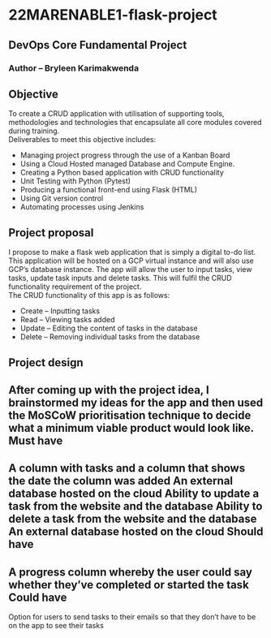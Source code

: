 # 22MARENABLE1-flask-project
## DevOps Core Fundamental Project
### **Author** – Bryleen Karimakwenda

## **Objective**
To create a CRUD application with utilisation of supporting tools, methodologies and technologies that encapsulate all core modules covered during training.  
Deliverables to meet this objective includes:
* Managing project progress through the use of a Kanban Board
* Using a Cloud Hosted managed Database and Compute Engine.
*	Creating a Python based application with CRUD functionality
*	Unit Testing with Python (Pytest)
*	Producing a functional front-end using Flask (HTML)
*	Using Git version control
*	Automating processes using Jenkins

## **Project proposal**
I propose to make a flask web application that is simply a digital to-do list. This application will be hosted on a GCP virtual instance and will also use GCP’s database instance. The app will allow the user to input tasks, view tasks, update task inputs and delete tasks. This will fulfil the CRUD functionality requirement of the project.  
The CRUD functionality of this app is as follows:
* Create – Inputting tasks
* Read – Viewing tasks added
* Update – Editing the content of tasks in the database 
* Delete – Removing individual tasks from the database 

## **Project design**
After coming up with the project idea, I brainstormed my ideas for the app and then used the MoSCoW  prioritisation technique to decide what a minimum viable product would look like.  
Must have
---------
A column with tasks and a column that shows the date the column was added
An external database hosted on the cloud
Ability to update a task from the website and the database
Ability to delete a task from the website and the database
An external database hosted on the cloud
Should have
------------
A progress column whereby the user could say whether they’ve completed or started the task
Could have
-----------
Option for users to send tasks to their emails so that they don’t have to be on the app to see their tasks 
